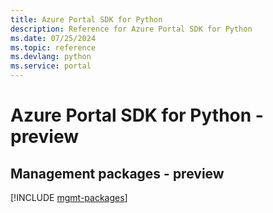 ```yaml
---
title: Azure Portal SDK for Python
description: Reference for Azure Portal SDK for Python
ms.date: 07/25/2024
ms.topic: reference
ms.devlang: python
ms.service: portal
---
```

# Azure Portal SDK for Python - preview

## Management packages - preview
[!INCLUDE [mgmt-packages](portal-mgmt-index.md)]